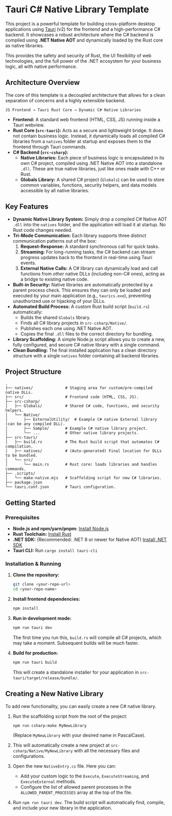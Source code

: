 # Tauri C# Native Library Template

This project is a powerful template for building cross-platform desktop applications using [Tauri](https://tauri.app/) (v2) for the frontend and a high-performance C# backend. It showcases a robust architecture where the C# backend is compiled using **.NET Native AOT** and dynamically loaded by the Rust core as native libraries.

This provides the safety and security of Rust, the UI flexibility of web technologies, and the full power of the .NET ecosystem for your business logic, all with native performance.

## Architecture Overview

The core of this template is a decoupled architecture that allows for a clean separation of concerns and a highly extensible backend.

`JS Frontend → Tauri Rust Core → Dynamic C# Native Libraries`

-   **Frontend:** A standard web frontend (HTML, CSS, JS) running inside a Tauri webview.
-   **Rust Core (`src-tauri`):** Acts as a secure and lightweight bridge. It does not contain business logic. Instead, it dynamically loads all compiled C# libraries from a `natives` folder at startup and exposes them to the frontend through Tauri commands.
-   **C# Backend (`src-csharp`):**
    -   **Native Libraries:** Each piece of business logic is encapsulated in its own C# project, compiled using .NET Native AOT into a standalone `.dll`. These are true native libraries, just like ones made with C++ or Rust.
    -   **Globals Library:** A shared C# project (`Globals`) can be used to store common variables, functions, security helpers, and data models accessible by all native libraries.

## Key Features

-   **Dynamic Native Library System:** Simply drop a compiled C# Native AOT `.dll` into the `natives` folder, and the application will load it at startup. No Rust code changes needed.
-   **Tri-Mode Communication:** Each library supports three distinct communication patterns out of the box:
    1.  **Request-Response:** A standard synchronous call for quick tasks.
    2.  **Streaming:** For long-running tasks, the C# backend can stream progress updates back to the frontend in real-time using Tauri events.
    3.  **External Native Calls:** A C# library can dynamically load and call functions from *other* native DLLs (including non-C# ones), acting as a bridge to existing native code.
-   **Built-in Security:** Native libraries are automatically protected by a parent process check. This ensures they can only be loaded and executed by your main application (e.g., `taurics.exe`), preventing unauthorized use or hijacking of your DLLs.
-   **Automated Build Process:** A custom Rust build script (`build.rs`) automatically:
    -   Builds the shared `Globals` library.
    -   Finds all C# library projects in `src-csharp/Native/`.
    -   Publishes each one using .NET Native AOT.
    -   Copies the final `.dll` files to the correct directory for bundling.
-   **Library Scaffolding:** A simple Node.js script allows you to create a new, fully configured, and secure C# native library with a single command.
-   **Clean Bundling:** The final installed application has a clean directory structure with a single `natives` folder containing all backend libraries.

## Project Structure

```
.
├── natives/              # Staging area for custom/pre-compiled native DLLs.
├── src/                  # Frontend code (HTML, CSS, JS).
├── src-csharp/
│   ├── Globals/          # Shared C# code, functions, and security helpers.
│   └── Native/
│       ├── ExternalUtility/  # Example C# native External library (can be any compiled DLL).
│       ├── Sample/       # Example C# native library project.
│       └── ...           # Other native library projects.
├── src-tauri/
│   ├── build.rs          # The Rust build script that automates C# compilation.
│   ├── natives/          # (Auto-generated) Final location for DLLs to be bundled.
│   └── src/
│       └── main.rs       # Rust core: loads libraries and handles commands.
├── .scripts/
│   └── make-native.mjs   # Scaffolding script for new C# libraries.
├── package.json
└── tauri.conf.json       # Tauri configuration.
```

## Getting Started

### Prerequisites

-   **Node.js and npm/yarn/pnpm:** [Install Node.js](https://nodejs.org/)
-   **Rust Toolchain:** [Install Rust](https://www.rust-lang.org/tools/install)
-   **.NET SDK:** (Recommended: .NET 8 or newer for Native AOT) [Install .NET SDK](https://dotnet.microsoft.com/download)
-   **Tauri CLI:** Run `cargo install tauri-cli`

### Installation & Running

1.  **Clone the repository:**
    ```bash
    git clone <your-repo-url>
    cd <your-repo-name>
    ```

2.  **Install frontend dependencies:**
    ```bash
    npm install
    ```

3.  **Run in development mode:**
    ```bash
    npm run tauri dev
    ```
    The first time you run this, `build.rs` will compile all C# projects, which may take a moment. Subsequent builds will be much faster.

4.  **Build for production:**
    ```bash
    npm run tauri build
    ```
    This will create a standalone installer for your application in `src-tauri/target/release/bundle/`.

## Creating a New Native Library

To add new functionality, you can easily create a new C# native library.

1.  Run the scaffolding script from the root of the project:
    ```bash
    npm run csharp:make MyNewLibrary
    ```
    (Replace `MyNewLibrary` with your desired name in PascalCase).

2.  This will automatically create a new project at `src-csharp/Native/MyNewLibrary` with all the necessary files and configurations.

3.  Open the new `NativeEntry.cs` file. Here you can:
    -   Add your custom logic to the `Execute`, `ExecuteStreaming`, and `ExecuteExternal` methods.
    -   Configure the list of allowed parent processes in the `ALLOWED_PARENT_PROCESSES` array at the top of the file.

4.  Run `npm run tauri dev`. The build script will automatically find, compile, and include your new library in the application.
